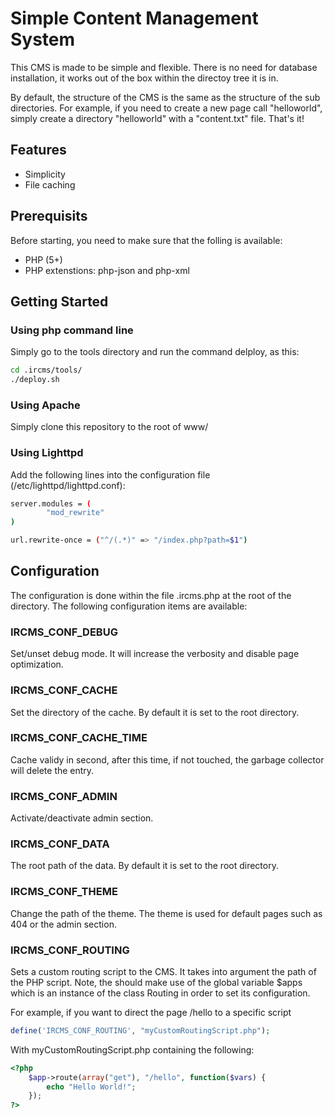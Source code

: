 # Simple Content Management System

This CMS is made to be simple and flexible. There is no need for database installation, it works out of the box within the directoy tree it is in.

By default, the structure of the CMS is the same as the structure of the sub directories. For example, if you need to create a new page call "helloworld",
simply create a directory "helloworld" with a "content.txt" file. That's it!

## Features

- Simplicity
- File caching

## Prerequisits

Before starting, you need to make sure that the folling is available:
- PHP (5+)
- PHP extenstions: php-json and php-xml

## Getting Started

### Using php command line

Simply go to the tools directory and run the command delploy, as this:
```bash
cd .ircms/tools/
./deploy.sh
```

### Using Apache

Simply clone this repository to the root of www/

### Using Lighttpd

Add the following lines into the configuration file (/etc/lighttpd/lighttpd.conf):
```bash
server.modules = (
        "mod_rewrite"
)

url.rewrite-once = ("^/(.*)" => "/index.php?path=$1")
```

## Configuration

The configuration is done within the file .ircms.php at the root of the directory.
The following configuration items are available:

### IRCMS_CONF_DEBUG

Set/unset debug mode. It will increase the verbosity and disable page optimization.

### IRCMS_CONF_CACHE

Set the directory of the cache. By default it is set to the root directory.

### IRCMS_CONF_CACHE_TIME

Cache validy in second, after this time, if not touched, the garbage collector will delete the entry.

### IRCMS_CONF_ADMIN

Activate/deactivate admin section.

### IRCMS_CONF_DATA

The root path of the data. By default it is set to the root directory.

### IRCMS_CONF_THEME

Change the path of the theme. The theme is used for default pages such as 404 or the admin section.

### IRCMS_CONF_ROUTING

Sets a custom routing script to the CMS. It takes into argument the path of the PHP script.
Note, the should make use of the global variable $apps which is an instance of the class Routing
in order to set its configuration.

For example, if you want to direct the page /hello to a specific script
```php
define('IRCMS_CONF_ROUTING', "myCustomRoutingScript.php");
```

With myCustomRoutingScript.php containing the following:
```php
<?php
	$app->route(array("get"), "/hello", function($vars) {
		echo "Hello World!";
	});
?>
```
